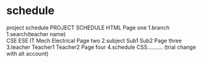 # schedule
project schedule
PROJECT SCHEDULE
HTML
Page one 	1.branch	1.search(teacher name)		
		CSE	ESE	IT	Mech	Electrical
Page two	2.subject
		Sub1	Sub2
Page three	3.teacher
		Teacher1	Teacher2
Page four	4.schedule
CSS……….
(trial change with alt account)

